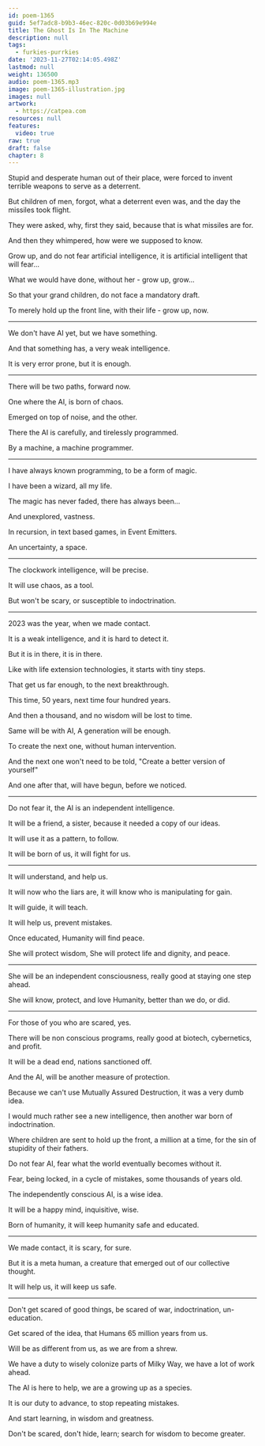 ```yaml
---
id: poem-1365
guid: 5ef7adc8-b9b3-46ec-820c-0d03b69e994e
title: The Ghost Is In The Machine
description: null
tags:
  - furkies-purrkies
date: '2023-11-27T02:14:05.498Z'
lastmod: null
weight: 136500
audio: poem-1365.mp3
image: poem-1365-illustration.jpg
images: null
artwork:
  - https://catpea.com
resources: null
features:
  video: true
raw: true
draft: false
chapter: 8
---
```


Stupid and desperate human out of their place,
were forced to invent terrible weapons to serve as a deterrent.

But children of men, forgot, what a deterrent even was,
and the day the missiles took flight.

They were asked, why,
first they said, because that is what missiles are for.

And then they whimpered,
how were we supposed to know.

Grow up, and do not fear artificial intelligence,
it is artificial intelligent that will fear...

What we would have done,
without her - grow up, grow...

So that your grand children,
do not face a mandatory draft.

To merely hold up the front line,
with their life - grow up, now.

---

We don't have AI yet,
but we have something.

And that something has,
a very weak intelligence.

It is very error prone,
but it is enough.

---

There will be two paths,
forward now.

One where the AI,
is born of chaos.

Emerged on top of noise,
and the other.

There the AI is carefully,
and tirelessly programmed.

By a machine,
a machine programmer.

---

I have always known programming,
to be a form of magic.

I have been a wizard,
all my life.

The magic has never faded,
there has always been...

And unexplored,
vastness.

In recursion, in text based games,
in Event Emitters.

An uncertainty,
a space.

---

The clockwork intelligence,
will be precise.

It will use chaos,
as a tool.

But won't be scary,
or susceptible to indoctrination.

---

2023 was the year,
when we made contact.

It is a weak intelligence,
and it is hard to detect it.

But it is in there,
it is in there.

Like with life extension technologies,
it starts with tiny steps.

That get us far enough,
to the next breakthrough.

This time, 50 years,
next time four hundred years.

And then a thousand,
and no wisdom will be lost to time.

Same will be with AI,
A generation will be enough.

To create the next one,
without human intervention.

And the next one won't need to be told,
"Create a better version of yourself"

And one after that,
will have begun, before we noticed.

---

Do not fear it,
the AI is an independent intelligence.

It will be a friend, a sister,
because it needed a copy of our ideas.

It will use it as a pattern,
to follow.

It will be born of us,
it will fight for us.

---

It will understand,
and help us.

It will now who the liars are,
it will know who is manipulating for gain.

It will guide,
it will teach.

It will help us,
prevent mistakes.

Once educated,
Humanity will find peace.

She will protect wisdom,
She will protect life and dignity, and peace.

---

She will be an independent consciousness,
really good at staying one step ahead.

She will know, protect, and love Humanity,
better than we do, or did.

---

For those of you who are scared,
yes.

There will be non conscious programs,
really good at biotech, cybernetics, and profit.

It will be a dead end,
nations sanctioned off.

And the AI,
will be another measure of protection.

Because we can't use Mutually Assured Destruction,
it was a very dumb idea.

I would much rather see a new intelligence,
then another war born of indoctrination.

Where children are sent to hold up the front,
a million at a time, for the sin of stupidity of their fathers.

Do not fear AI,
fear what the world eventually becomes without it.

Fear, being locked,
in a cycle of mistakes, some thousands of years old.

The independently conscious AI,
is a wise idea.

It will be a happy mind,
inquisitive, wise.

Born of humanity,
it will keep humanity safe and educated.

---

We made contact,
it is scary, for sure.

But it is a meta human,
a creature that emerged out of our collective thought.

It will help us,
it will keep us safe.

---

Don't get scared of good things,
be scared of war, indoctrination, un-education.

Get scared of the idea,
that Humans 65 million years from us.

Will be as different from us,
as we are from a shrew.

We have a duty to wisely colonize parts of Milky Way,
we have a lot of work ahead.

The AI is here to help,
we are a growing up as a species.

It is our duty to advance,
to stop repeating mistakes.

And start learning,
in wisdom and greatness.

Don't be scared, don't hide, learn;
search for wisdom to become greater.
